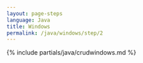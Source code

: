 ```yaml
---
layout: page-steps
language: Java
title: Windows
permalink: /java/windows/step/2
---
```


{% include partials/java/crudwindows.md %}
